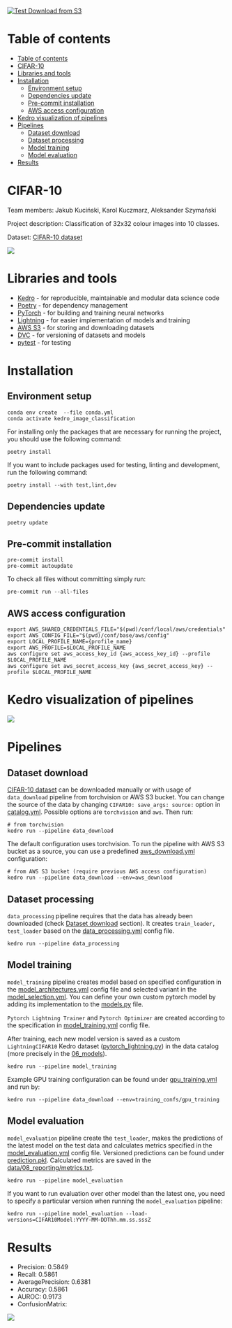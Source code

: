 [![Test Download from S3](https://github.com/Jakub-Kucinski/kedro-image-classification/actions/workflows/test-action.yml/badge.svg)](https://github.com/Jakub-Kucinski/kedro-image-classification/actions/workflows/test-action.yml)

# Table of contents
- [Table of contents](#table-of-contents)
- [CIFAR-10](#cifar-10)
- [Libraries and tools](#libraries-and-tools)
- [Installation](#installation)
  - [Environment setup](#environment-setup)
  - [Dependencies update](#dependencies-update)
  - [Pre-commit installation](#pre-commit-installation)
  - [AWS access configuration](#aws-access-configuration)
- [Kedro visualization of pipelines](#kedro-visualization-of-pipelines)
- [Pipelines](#pipelines)
  - [Dataset download](#dataset-download)
  - [Dataset processing](#dataset-processing)
  - [Model training](#model-training)
  - [Model evaluation](#model-evaluation)
- [Results](#results)

# CIFAR-10

Team members: Jakub Kuciński, Karol Kuczmarz, Aleksander Szymański

Project description: Classification of 32x32 colour images into 10 classes.

Dataset: [CIFAR-10 dataset](https://www.cs.toronto.edu/~kriz/cifar.html)

![](images/cifar10.png)

# Libraries and tools
- [Kedro](https://kedro.org/) - for reproducible, maintainable and modular data science code
- [Poetry](https://python-poetry.org/) - for dependency management
- [PyTorch](https://pytorch.org/) - for building and training neural networks
- [Lightning](https://www.pytorchlightning.ai/index.html) - for easier implementation of models and training
- [AWS S3](https://aws.amazon.com/s3/) - for storing and downloading datasets
- [DVC](https://dvc.org/) - for versioning of datasets and models
- [pytest](https://docs.pytest.org/en/stable/) - for testing

# Installation

## Environment setup
```shell
conda env create  --file conda.yml
conda activate kedro_image_classification
```

For installing only the packages that are necessary for running the project, you should use the following command:
```shell
poetry install
```

If you want to include packages used for testing, linting and development, run the following command:
```shell
poetry install --with test,lint,dev
```

## Dependencies update

```shell
poetry update
```

## Pre-commit installation

```shell
pre-commit install
pre-commit autoupdate
```
To check all files without committing simply run:
```shell
pre-commit run --all-files
```

## AWS access configuration

```shell
export AWS_SHARED_CREDENTIALS_FILE="$(pwd)/conf/local/aws/credentials"
export AWS_CONFIG_FILE="$(pwd)/conf/base/aws/config"
export LOCAL_PROFILE_NAME={profile_name}
export AWS_PROFILE=$LOCAL_PROFILE_NAME
aws configure set aws_access_key_id {aws_access_key_id} --profile $LOCAL_PROFILE_NAME
aws configure set aws_secret_access_key {aws_secret_access_key} --profile $LOCAL_PROFILE_NAME
```

# Kedro visualization of pipelines
![](images/kedro-pipeline.svg)
# Pipelines

## Dataset download

[CIFAR-10 dataset](https://www.cs.toronto.edu/~kriz/cifar.html) can be downloaded manually or with usage of `data_download` pipeline from torchvision or AWS S3 bucket. You can change the source of the data by changing `CIFAR10: save_args: source:` option in [catalog.yml](conf/base/catalog.yml). Possible options are `torchvision` and `aws`. Then run:
```shell
# from torchvision
kedro run --pipeline data_download
```

The default configuration uses torchvision. To run the pipeline with AWS S3 bucket as a source, you can use a predefined [aws_download.yml](conf/aws_download/catalog.yml) configuration:
```shell
# from AWS S3 bucket (require previous AWS access configuration)
kedro run --pipeline data_download --env=aws_download
```

## Dataset processing

`data_processing` pipeline requires that the data has already been downloaded (check [Dataset download](#dataset-download) section). It creates `train_loader, test_loader` based on the [data_processing.yml](conf/base/parameters/data_processing.yml) config file.

```shell
kedro run --pipeline data_processing
```

## Model training
`model_training` pipeline creates model based on specified configuration in the [model_architectures.yml](conf/base/parameters/model_architectures.yml) config file and selected variant in the [model_selection.yml](conf/base/parameters/model_selection.yml). You can define your own custom pytorch model by adding its implementation to the [models.py](src/kedro_image_classification/pytorch/models.py) file.

`Pytorch Lightning Trainer` and `Pytorch Optimizer` are created according to the specification in [model_training.yml](conf/base/parameters/model_training.yml) config file.

After training, each new model version is saved as a custom `LightningCIFAR10` Kedro dataset ([pytorch_lightning.py](src/kedro_image_classification/extras/models/pytorch_lightning.py)) in the data catalog (more precisely in the [06_models](data/06_models)).

```shell
kedro run --pipeline model_training
```
Example GPU training configuration can be found under [gpu_training.yml](conf/training_confs/gpu_training/parameters/gpu_training.yml) and run by:

```shell
kedro run --pipeline data_download --env=training_confs/gpu_training
```

## Model evaluation
`model_evaluation` pipeline create the `test_loader`, makes the predictions of the latest model on the test data and calculates metrics specified in the [model_evaluation.yml](conf/base/parameters/model_evaluation.yml) config file. Versioned predictions can be found under [prediction.pkl](data/07_model_output). Calculated metrics are saved in the [data/08_reporting/metrics.txt](data/08_reporting/metrics.txt).

```shell
kedro run --pipeline model_evaluation
```

If you want to run evaluation over other model than the latest one, you need to specify a particular version when running the `model_evaluation` pipeline:
```shell
kedro run --pipeline model_evaluation --load-versions=CIFAR10Model:YYYY-MM-DDThh.mm.ss.sssZ
```

# Results
- Precision: 0.5849
- Recall: 0.5861
- AveragePrecision: 0.6381
- Accuracy: 0.5861
- AUROC: 0.9173
- ConfusionMatrix:

![](images/confusion_matrix.png)
